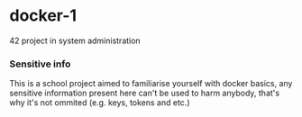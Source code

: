 # docker-1
42 project in system administration

### Sensitive info

This is a school project aimed to familiarise yourself with docker basics, any sensitive information present here can't be used to harm anybody, that's why it's not ommited (e.g. keys, tokens and etc.)
